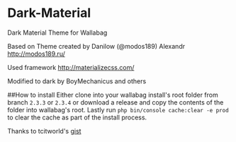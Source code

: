 # Dark-Material
Dark Material Theme for Wallabag

Based on Theme created by Danilow (@modos189) Alexandr  http://modos189.ru/

Used framework  http://materializecss.com/

Modified to dark by BoyMechanicus and others

##How to install
Either clone into your wallabag install's root folder from branch `2.3.3` or `2.3.4` or download a release and copy the contents of the folder into wallabag's root.
Lastly run `php bin/console cache:clear -e prod` to clear the cache as part of the install process. 

Thanks to tcitworld's [gist](https://gist.github.com/tcitworld/28eb68ae1c676fa35fe823f4a1530937)
